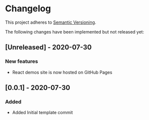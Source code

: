 # Changelog

This project adheres to [Semantic Versioning](http://semver.org/spec/v2.0.0.html).

The following changes have been implemented but not released yet:

## [Unreleased] - 2020-07-30

### New features

-   React demos site is now hosted on GitHub Pages

## [0.0.1] - 2020-07-30

### Added

-   Added Initial template commit
